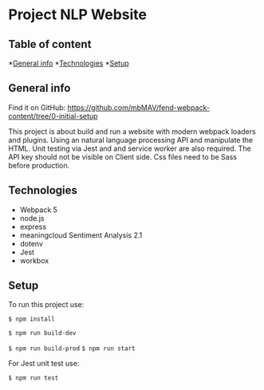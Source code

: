 # Project NLP Website

## Table of content
*[General info](#general-info)
*[Technologies](#technologies)
*[Setup](#setup)

## General info

Find it on GitHub: https://github.com/mbMAV/fend-webpack-content/tree/0-initial-setup

This project is about build and run a website with modern webpack loaders and plugins.
Using an natural language processing API and manipulate the HTML. Unit testing via Jest and and service worker are also required. The API key should not be visible on Client side.
Css files need to be Sass before production.


## Technologies

* Webpack 5
* node.js
* express
* meaningcloud Sentiment Analysis 2.1
* dotenv
* Jest
* workbox

## Setup
To run this project use:

`$ npm install`

`$ npm run build-dev`

`$ npm run build-prod`
`$ npm run start`

For Jest unit test use:

`$ npm run test`